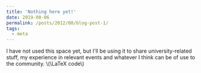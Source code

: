 ```yaml
---
title: 'Nothing here yet!'
date: 2019-08-06
permalink: /posts/2012/08/blog-post-1/
tags:
  - meta
---
```


I have not used this space yet, but I'll be using it to share university-related stuff, my experience in relevant events and whatever I think can be of use to the community.
\\(\LaTeX code\\)
